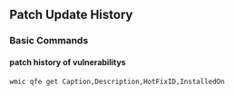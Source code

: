 ## Patch Update History

### Basic Commands

#### patch history of vulnerabilitys

```
wmic qfe get Caption,Description,HotFixID,InstalledOn
```